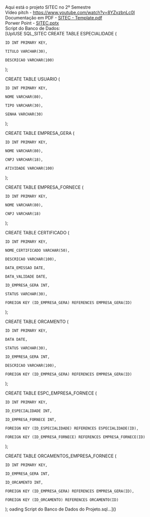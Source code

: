 Aqui está o projeto SITEC no 2º Semestre  
Vídeo pitch - https://www.youtube.com/watch?v=8YZvzbnLc0I  
Documentação em PDF - [SITEC - Template.pdf](https://github.com/user-attachments/files/18000257/SITEC.-.Template.pdf)    
Porwer Point - [SITEC.pptx](https://github.com/user-attachments/files/18000031/SITEC.pptx)  
Script do Banco de Dados:  
[UplUSE SQL_SITEC
CREATE TABLE ESPECIALIDADE ( 

    ID INT PRIMARY KEY, 

    TITULO VARCHAR(30), 

    DESCRICAO VARCHAR(100) 

); 

  

CREATE TABLE USUARIO ( 

    ID INT PRIMARY KEY, 

    NOME VARCHAR(80), 

    TIPO VARCHAR(30), 

    SENHA VARCHAR(30) 

); 

  

CREATE TABLE EMPRESA_GERA ( 

    ID INT PRIMARY KEY, 

    NOME VARCHAR(80), 

    CNPJ VARCHAR(18), 

    ATIVIDADE VARCHAR(100) 

); 

  

CREATE TABLE EMPRESA_FORNECE ( 

    ID INT PRIMARY KEY, 

    NOME VARCHAR(80), 

    CNPJ VARCHAR(18) 

); 

  

CREATE TABLE CERTIFICADO ( 

    ID INT PRIMARY KEY, 

    NOME_CERTIFICADO VARCHAR(50), 

    DESCRICAO VARCHAR(100), 

    DATA_EMISSAO DATE, 

    DATA_VALIDADE DATE, 

    ID_EMPRESA_GERA INT, 

    STATUS VARCHAR(30), 

    FOREIGN KEY (ID_EMPRESA_GERA) REFERENCES EMPRESA_GERA(ID) 

); 

  

  

CREATE TABLE ORCAMENTO ( 

    ID INT PRIMARY KEY, 

    DATA DATE, 

    STATUS VARCHAR(30), 

    ID_EMPRESA_GERA INT, 

    DESCRICAO VARCHAR(100), 

    FOREIGN KEY (ID_EMPRESA_GERA) REFERENCES EMPRESA_GERA(ID) 

); 

  

CREATE TABLE ESPC_EMPRESA_FORNECE ( 

    ID INT PRIMARY KEY, 

    ID_ESPECIALIDADE INT, 

    ID_EMPRESA_FORNECE INT, 

    FOREIGN KEY (ID_ESPECIALIDADE) REFERENCES ESPECIALIDADE(ID), 

    FOREIGN KEY (ID_EMPRESA_FORNECE) REFERENCES EMPRESA_FORNECE(ID) 

); 

  

CREATE TABLE ORCAMENTOS_EMPRESA_FORNECE ( 

    ID INT PRIMARY KEY, 

    ID_EMPRESA_GERA INT, 

    ID_ORCAMENTO INT, 

    FOREIGN KEY (ID_EMPRESA_GERA) REFERENCES EMPRESA_GERA(ID), 

    FOREIGN KEY (ID_ORCAMENTO) REFERENCES ORCAMENTO(ID) 

); oading Script do Banco de Dados do Projeto.sql…]()
